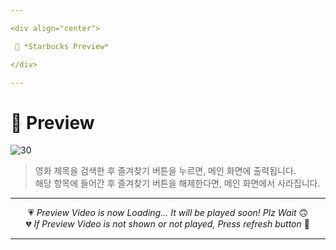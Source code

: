 ```yaml
---

<div align="center">

 💛 *Starbucks Preview*

</div>

---
```


# 📱 Preview
![30](https://user-images.githubusercontent.com/68846212/186834910-b3dc99fe-ecfd-412e-83ae-f6e65d9354dd.gif)
> 영화 제목을 검색한 후 즐겨찾기 버튼을 누르면, 메인 화면에 출력됩니다.  
> 해당 항목에 들어간 후 즐겨찾기 버튼을 해제한다면, 메인 화면에서 사라집니다.  

---

<div align="center">

💗 *Preview Video is now Loading... It will be played soon! Plz Wait* 🙃  
💔 *If Preview Video is not shown or not played, Press refresh button* 🫥

</div>

---